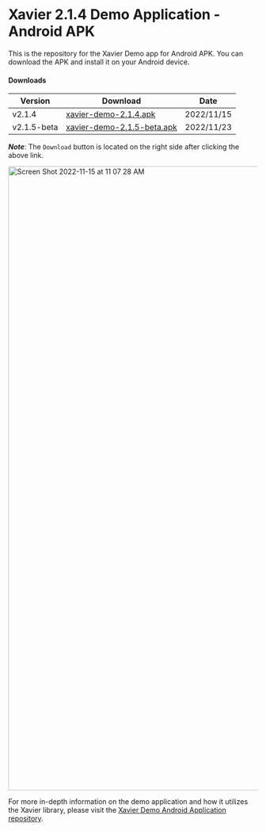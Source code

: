 # Xavier 2.1.4 Demo Application - Android APK
This is the repository for the Xavier Demo app for Android APK. You can download the APK and install it on your Android device.

#### Downloads

| Version | Download | Date |
|---------|----------|------|
| v2.1.4 | [xavier-demo-2.1.4.apk](./APK/xavier-demo-2.1.4.apk) | 2022/11/15|
| v2.1.5-beta | [xavier-demo-2.1.5-beta.apk](./APK/xavier-demo-2.1.5-beta.apk) | 2022/11/23|

***Note***: The `Download` button is located on the right side after clicking the above link.

<img width="1258" alt="Screen Shot 2022-11-15 at 11 07 28 AM" src="https://user-images.githubusercontent.com/109672542/201968770-a34967e5-fef9-4750-8ea9-9d4c2133c563.png">

For more in-depth information on the demo application and how it utilizes the Xavier library, please visit the [Xavier Demo Android Application repository](https://github.com/BlackSharkTech/xavier-demo-android).
